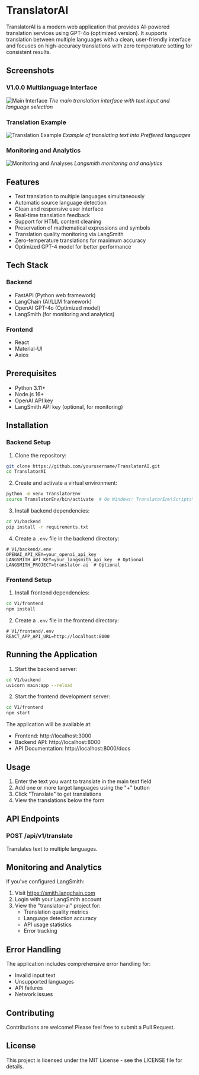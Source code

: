 # TranslatorAI

TranslatorAI is a modern web application that provides AI-powered translation services using GPT-4o (optimized version). It supports translation between multiple languages with a clean, user-friendly interface and focuses on high-accuracy translations with zero temperature setting for consistent results.

## Screenshots

### V1.0.0 Multilanguage Interface
![Main Interface](V1/docs/images/v1_Multilanguage.png)
*The main translation interface with text input and language selection*

### Translation Example
![Translation Example](V1/docs/images/v1_example.png)
*Example of translating text into Preffered languages*

### Monitoring and Analytics
![Monitoring and Analyses](V1/docs/images/v1_langsmith.png)
*Langsmith monitoring and analytics*



## Features

- Text translation to multiple languages simultaneously
- Automatic source language detection
- Clean and responsive user interface
- Real-time translation feedback
- Support for HTML content cleaning
- Preservation of mathematical expressions and symbols
- Translation quality monitoring via LangSmith
- Zero-temperature translations for maximum accuracy
- Optimized GPT-4 model for better performance

## Tech Stack

### Backend
- FastAPI (Python web framework)
- LangChain (AI/LLM framework)
- OpenAI GPT-4o (Optimized model)
- LangSmith (for monitoring and analytics)

### Frontend
- React
- Material-UI
- Axios

## Prerequisites

- Python 3.11+
- Node.js 16+
- OpenAI API key
- LangSmith API key (optional, for monitoring)

## Installation

### Backend Setup

1. Clone the repository:
```bash
git clone https://github.com/yourusername/TranslatorAI.git
cd TranslatorAI
```

2. Create and activate a virtual environment:
```bash
python -m venv TranslatorEnv
source TranslatorEnv/bin/activate  # On Windows: TranslatorEnv\Scripts\activate
```

3. Install backend dependencies:
```bash
cd V1/backend
pip install -r requirements.txt
```

4. Create a `.env` file in the backend directory:
```env
# V1/backend/.env
OPENAI_API_KEY=your_openai_api_key
LANGSMITH_API_KEY=your_langsmith_api_key  # Optional
LANGSMITH_PROJECT=translator-ai  # Optional
```

### Frontend Setup

1. Install frontend dependencies:
```bash
cd V1/frontend
npm install
```

2. Create a `.env` file in the frontend directory:
```env
# V1/frontend/.env
REACT_APP_API_URL=http://localhost:8000
```

## Running the Application

1. Start the backend server:
```bash
cd V1/backend
uvicorn main:app --reload
```

2. Start the frontend development server:
```bash
cd V1/frontend
npm start
```

The application will be available at:
- Frontend: http://localhost:3000
- Backend API: http://localhost:8000
- API Documentation: http://localhost:8000/docs

## Usage

1. Enter the text you want to translate in the main text field
2. Add one or more target languages using the "+" button
3. Click "Translate" to get translations
4. View the translations below the form

## API Endpoints

### POST /api/v1/translate
Translates text to multiple languages.



## Monitoring and Analytics

If you've configured LangSmith:
1. Visit https://smith.langchain.com
2. Login with your LangSmith account
3. View the "translator-ai" project for:
   - Translation quality metrics
   - Language detection accuracy
   - API usage statistics
   - Error tracking

## Error Handling

The application includes comprehensive error handling for:
- Invalid input text
- Unsupported languages
- API failures
- Network issues



## Contributing

Contributions are welcome! Please feel free to submit a Pull Request.

## License

This project is licensed under the MIT License - see the LICENSE file for details.
